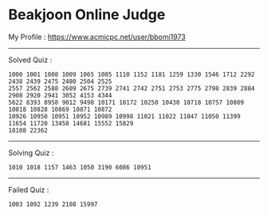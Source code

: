 # Beakjoon Online Judge

My Profile : https://www.acmicpc.net/user/bbomi1973

---

Solved Quiz : 
```
1000 1001 1008 1009 1065 1085 1110 1152 1181 1259 1330 1546 1712 2292 2438 2439 2475 2480 2504 2525 
2557 2562 2588 2609 2675 2739 2741 2742 2751 2753 2775 2798 2839 2884 2908 2920 2941 3052 4153 4344
5622 8393 8958 9012 9498 10171 10172 10250 10430 10718 10757 10809 10818 10828 10869 10871 10872
10926 10950 10951 10952 10989 10998 11021 11022 11047 11050 11399 11654 11720 13458 14681 15552 15829
18108 22362
```

---

Solving Quiz :
```
1010 1018 1157 1463 1050 3190 6086 10951
```

---

Failed Quiz :
```
1003 1092 1239 2108 15997
```